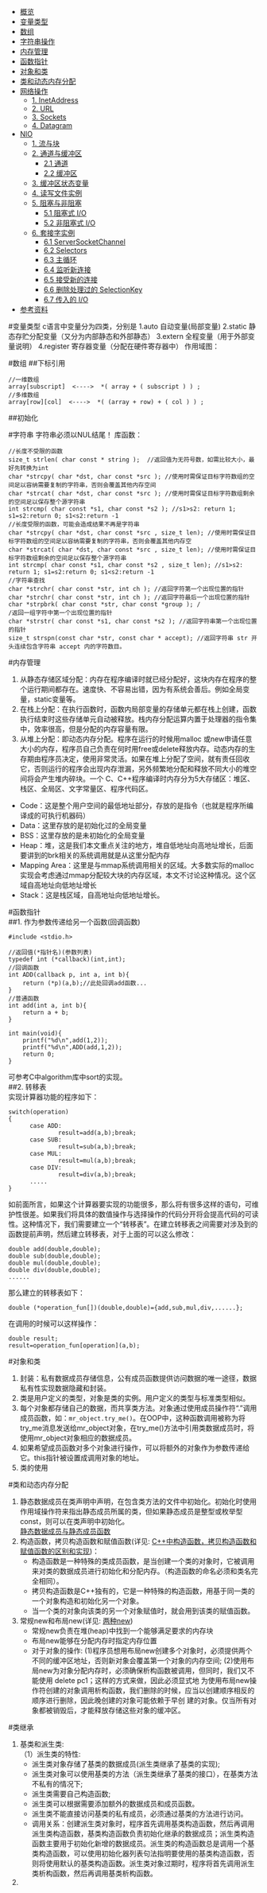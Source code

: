 <!-- GFM-TOC -->
* [概览](#概览)
* [变量类型](#变量类型)
* [数组](#数组)
* [字符串操作](#字符串操作)
* [内存管理](#内存管理)
* [函数指针](#函数指针)
* [对象和类](#对象和类)
* [类和动态内存分配](#类和动态内存分配)
* [网络操作](#网络操作)
    * [1. InetAddress](#1-inetaddress)
    * [2. URL](#2-url)
    * [3. Sockets](#3-sockets)
    * [4. Datagram](#4-datagram)
* [NIO](#nio)
    * [1. 流与块](#1-流与块)
    * [2. 通道与缓冲区](#2-通道与缓冲区)
        * [2.1 通道](#21-通道)
        * [2.2 缓冲区](#22-缓冲区)
    * [3. 缓冲区状态变量](#3-缓冲区状态变量)
    * [4. 读写文件实例](#4-读写文件实例)
    * [5. 阻塞与非阻塞](#5-阻塞与非阻塞)
        * [5.1 阻塞式 I/O](#51-阻塞式-io)
        * [5.2 非阻塞式 I/O](#52-非阻塞式-io)
    * [6. 套接字实例](#6-套接字实例)
        * [6.1 ServerSocketChannel](#61-serversocketchannel)
        * [6.2 Selectors](#62-selectors)
        * [6.3 主循环](#63-主循环)
        * [6.4 监听新连接](#64-监听新连接)
        * [6.5 接受新的连接](#65-接受新的连接)
        * [6.6 删除处理过的 SelectionKey](#66-删除处理过的-selectionkey)
        * [6.7 传入的 I/O](#67-传入的-io)
* [参考资料](#参考资料)
<!-- GFM-TOC -->

#变量类型
c语言中变量分为四类，分别是
1.auto   自动变量(局部变量)
2.static   静态存贮分配变量（又分为内部静态和外部静态）
3.extern  全程变量（用于外部变量说明）
4.register  寄存器变量（分配在硬件寄存器中）
作用域图：
                    

#数组
##下标引用
```
//一维数组
array[subscript]  <---->  *( array + ( subscript ) ) ;
//多维数组
array[row][col]  <---->  *( (array + row) + ( col ) ) ;
```
##初始化

#字符串
字符串必须以NUL结尾！
库函数：   

```
//长度不受限的函数
size_t strlen( char const * string );  //返回值为无符号数，如需比较大小，最好先转换为int
char *strcpy( char *dst, char const *src ); //使用时需保证目标字符数组的空间足以容纳需要复制的字符串，否则会覆盖其他内存空间
char *strcat( char *dst, char const *src ); //使用时需保证目标字符数组剩余的空间足以保存整个源字符串
int strcmp( char const *s1, char const *s2 ); //s1>s2: return 1; s1=s2:return 0; s1<s2:return -1 
//长度受限的函数，可能会造成结果不再是字符串
char *strcpy( char *dst, char const *src , size_t len); //使用时需保证目标字符数组的空间足以容纳需要复制的字符串，否则会覆盖其他内存空
char *strcat( char *dst, char const *src , size_t len); //使用时需保证目标字符数组剩余的空间足以保存整个源字符串
int strcmp( char const *s1, char const *s2 , size_t len); //s1>s2: return 1; s1=s2:return 0; s1<s2:return -1 
//字符串查找
char *strchr( char const *str, int ch ); //返回字符第一个出现位置的指针
char *strchr( char const *str, int ch ); //返回字符最后一个出现位置的指针
char *strpbrk( char const *str, char const *group ); /
/返回一组字符中第一个出现位置的指针
char *strstr( char const *s1, char const *s2 ); //返回字符串第一个出现位置的指针
size_t strspn(const char *str, const char * accept); //返回字符串 str 开头连续包含字符串 accept 内的字符数目。
```
#内存管理  
1. 从静态存储区域分配：内存在程序编译时就已经分配好，这块内存在程序的整个运行期间都存在。速度快、不容易出错，因为有系统会善后。例如全局变量，static变量等。
2. 在栈上分配：在执行函数时，函数内局部变量的存储单元都在栈上创建，函数执行结束时这些存储单元自动被释放。栈内存分配运算内置于处理器的指令集中，效率很高，但是分配的内存容量有限。
3. 从堆上分配：即动态内存分配。程序在运行的时候用malloc 或new申请任意大小的内存，程序员自己负责在何时用free或delete释放内存。动态内存的生存期由程序员决定，使用非常灵活。如果在堆上分配了空间，就有责任回收它，否则运行的程序会出现内存泄漏，另外频繁地分配和释放不同大小的堆空间将会产生堆内碎块。一个 C、C++程序编译时内存分为5大存储区：堆区、栈区、全局区、文字常量区、程序代码区。

- Code：这是整个用户空间的最低地址部分，存放的是指令（也就是程序所编译成的可执行机器码）
- Data：这里存放的是初始化过的全局变量
- BSS：这里存放的是未初始化的全局变量
- Heap：堆，这是我们本文重点关注的地方，堆自低地址向高地址增长，后面要讲到的brk相关的系统调用就是从这里分配内存
- Mapping Area：这里是与mmap系统调用相关的区域。大多数实际的malloc实现会考虑通过mmap分配较大块的内存区域，本文不讨论这种情况。这个区域自高地址向低地址增长
- Stack：这是栈区域，自高地址向低地址增长。  

#函数指针  
##1. 作为参数传递给另一个函数(回调函数)  

```
#include <stdio.h>

//返回值(*指针名)(参数列表)
typedef int (*callback)(int,int);
//回调函数
int ADD(callback p, int a, int b){
    return (*p)(a,b);//此处回调add函数...
}
//普通函数
int add(int a, int b){
    return a + b;
}

int main(void){
    printf("%d\n",add(1,2));
    printf("%d\n",ADD(add,1,2));
    return 0;
}
```  
可参考C中algorithm库中sort的实现。  
##2. 转移表  
实现计算器功能的程序如下： 
 
```
switch(operation)
{
      case ADD:
              result=add(a,b);break;
      case SUB:
              result=sub(a,b);break;
      case MUL:
              result=mul(a,b);break;
      case DIV:
              result=div(a,b);break;
      .....
}
```  
如前面所言，如果这个计算器要实现的功能很多，那么将有很多这样的语句，可维护性很差。如果我们将具体的数值操作与选择操作的代码分开将会提高代码的可读性。这种情况下，我们需要建立一个“转移表”。在建立转移表之间需要对涉及到的函数提前声明，然后建立转移表，对于上面的可以这么修改：

```
double add(double,double);
double sub(double,double);
double mul(double,double);
double div(double,double);
......
```
那么建立的转移表如下： 

```
double (*operation_fun[])(double,double)={add,sub,mul,div,......};
```
在调用的时候可以这样操作： 

```
double result;
result=operation_fun[operation](a,b);
```

#对象和类
1. 封装：私有数据成员存储信息，公有成员函数提供访问数据的唯一途径，数据私有性实现数据隐藏和封装。  
2. 类是用户定义的类型，对象是类的实例。用户定义的类型与标准类型相似。
3. 每个对象都存储自己的数据，而共享类方法。对象通过使用成员操作符“.”调用成员函数，如：`mr_object.try_me()`。在OOP中，这种函数调用被称为将try_me消息发送给mr_object对象，在try_me()方法中引用类数据成员时，将使用mr_object对象相应的数据成员。
4. 如果希望成员函数对多个对象进行操作，可以将额外的对象作为参数传递给它。this指针被设置成调用对象的地址。
5. 类的使用

#类和动态内存分配
1. 静态数据成员在类声明中声明，在包含类方法的文件中初始化。初始化时使用作用域操作符来指出静态成员所属的类，但如果静态成员是整型或枚举型const，则可以在类声明中初始化。  
[静态数据成员与静态成员函数](https://www.cnblogs.com/qionglouyuyu/p/4620401.html)
2. 构造函数，拷贝构造函数和赋值函数(详见: 	[C++中构造函数，拷贝构造函数和赋值函数的区别和实现](https://blog.csdn.net/zcyzsy/article/details/52132936))：
	* 构造函数是一种特殊的类成员函数，是当创建一个类的对象时，它被调用来对类的数据成员进行初始化和分配内存。（构造函数的命名必须和类名完全相同）。
	* 拷贝构造函数是C++独有的，它是一种特殊的构造函数，用基于同一类的一个对象构造和初始化另一个对象。
	* 当一个类的对象向该类的另一个对象赋值时，就会用到该类的赋值函数。  
3. 常规new和布局new(详见: [两种new](https://blog.csdn.net/qq_28306361/article/details/52747936))
	* 常规new负责在堆(heap)中找到一个能够满足要求的内存块
	* 布局new能够在分配内存时指定内存位置
	* 对于对象的操作: (1)程序员想用布局new创建多个对象时，必须提供两个不同的缓冲区地址，否则新对象会覆盖第一个对象的内存空间; 
	(2)使用布局new为对象分配内存时，必须确保析构函数被调用，但同时，我们又不能使用 delete pc1；这样的方式来做，因此必须显式地	为使用布局new操作符创建的对象调用析构函数，我们删除的时候，应当以创建顺序相反的顺序进行删除，因此晚创建的对象可能依赖于早创	建的对象。仅当所有对象都被销毁后，才能释放存储这些对象的缓冲区。

#类继承
1. 基类和派生类:  
	（1）派生类的特性:  
	* 派生类对象存储了基类的数据成员(派生类继承了基类的实现);
	* 派生类对象可以使用基类的方法（派生类继承了基类的接口），在基类方法不私有的情况下;
	* 派生类需要自己构造函数;
	* 派生类可以根据需要添加额外的数据成员和成员函数。
	* 派生类不能直接访问基类的私有成员，必须通过基类的方法进行访问。
	* 调用关系：创建派生类对象时，程序首先调用基类构造函数，然后再调用派生类构造函数，基类构造函数负责初始化继承的数据成员；派生类构造函数主要用于初始化新增的数据成员。派生类的构造函数总是调用一个基类构造函数，可以使用初始化器列表句法指明要使用的基类构造函数，否则将使用默认的基类构造函数。派生类对象过期时，程序将首先调用派生类析构函数，然后再调用基类析构函数。
2. 
	
